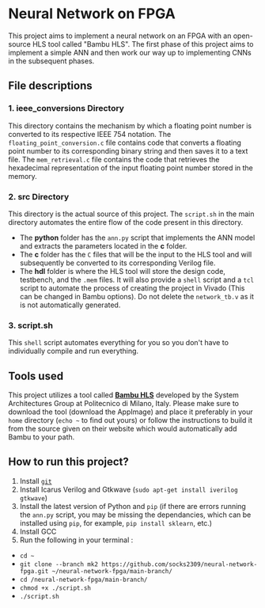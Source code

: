 # Neural Network on FPGA
This project aims to implement a neural network on an FPGA with an open-source HLS tool called "Bambu HLS". The first phase of this project aims to implement a simple ANN and then work our way up to implementing CNNs in the subsequent phases. 

## File descriptions
### 1.  ieee_conversions Directory
This directory contains the mechanism by which a floating point number is converted to its respective IEEE 754 notation. The `floating_point_conversion.c` file contains code that converts a floating point number to its corresponding binary string and then saves it to a text file. The `mem_retrieval.c` file contains the code that retrieves the hexadecimal representation of the input floating point number stored in the memory.

### 2. src Directory
This directory is the actual source of this project. The `script.sh` in the main directory automates the entire flow of the code present in this directory. 
- The **python** folder has the `ann.py` script that implements the ANN model and extracts the parameters located in the **c** folder. 
- The **c** folder has the `C` files that will be the input to the HLS tool and will subsequently be converted to its corresponding Verilog file.
- The **hdl** folder is where the HLS tool will store the design code, testbench, and the `.mem` files. It will also provide a `shell` script and a `tcl` script to automate the process of creating the project in Vivado (This can be changed in Bambu options). Do not delete the `network_tb.v` as it is not automatically generated.

### 3. script.sh
This `shell` script automates everything for you so you don't have to individually compile and run everything.

## Tools used
This project utilizes a tool called [**Bambu HLS**](https://panda.deib.polimi.it/?page_id=31) developed by the System Architectures Group at Politecnico di Milano, Italy. Please make sure to download the tool (download the AppImage) and place it preferably in your `home` directory (`echo ~` to find out yours) or follow the instructions to build it from the source given on their website which would automatically add Bambu to your path. 

## How to run this project?
1. Install [`git`](https://git-scm.com/book/en/v2/Getting-Started-Installing-Git)
2. Install Icarus Verilog and Gtkwave (`sudo apt-get install iverilog gtkwave`) 
3. Install the latest version of Python and `pip` (if there are errors running the `ann.py` script, you may be missing the dependancies, which can be installed using `pip`, for example, `pip install sklearn`, etc.)
4. Install GCC
5. Run the following in your terminal :
- `cd ~`
- `git clone --branch mk2 https://github.com/socks2309/neural-network-fpga.git ~/neural-network-fpga/main-branch/` 
- `cd /neural-network-fpga/main-branch/` 
- `chmod +x ./script.sh`
- `./script.sh`
